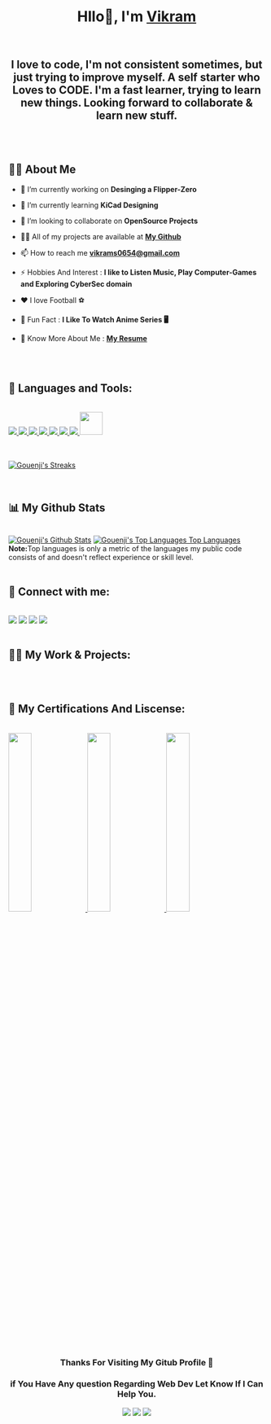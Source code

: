 <h1 style="font-weight:bold;" align="center">Hllo👻, I'm     <a href="https://Gouenjix.github.io/my-portfolio/"> Vikram</a> </h1>
</br>
<h2 align="center">I love to code, I'm not consistent sometimes, but just trying to improve myself. A self starter who Loves to CODE. I'm a fast learner, trying to learn new things. Looking forward to collaborate & learn new stuff. </h2>
</br>
</br>


<div>

## 🙋‍♂️ About Me

- 🔭 I’m currently working on **Desinging a Flipper-Zero**

- 🌱 I’m currently learning **KiCad Designing**
  
- 👯 I’m looking to collaborate on **OpenSource Projects**
  
- 👨‍💻 All of my projects are available at **[My Github](https://github.com/Gouenjix)**

- 📫 How to reach me **vikrams0654@gmail.com**

- ⚡ Hobbies And Interest :  **I like to Listen Music, Play Computer-Games and Exploring CyberSec domain**

- ❤️ I love Football ⚽

- 🌛 Fun Fact :  **I Like To Watch Anime Series 🖥️**

- 📓 Know More About Me : **[My Resume](   )**
</div>

</br>
</br>


## 🚀 Languages and Tools:
</br>

<div >
   <a href="https://www.java.com/en/" target="_blank"> <img src="https://img.icons8.com/?size=48&id=13679&format=png"/> </a> 
   <a href=" " target="_blank"> <img src="https://img.icons8.com/?size=48&id=shQTXiDQiQVR&format=png"/> </a>
   <a href=" " target="_blank"> <img src="https://img.icons8.com/?size=48&id=40669&format=png"/> </a>
   <a href=" https://www.python.org/ " target="_blank"> <img src="https://img.icons8.com/?size=48&id=13441&format=png"/> </a>
   <a href=" https://in.mathworks.com/products/matlab.html " target="_blank"> <img src="https://img.icons8.com/?size=48&id=r5Y16PcDkoWI&format=png"/> </a> 
   <a href=" https://www.kicad.org/ " target="_blank"> <img src="https://upload.wikimedia.org/wikipedia/commons/thumb/5/59/KiCad-Logo.svg/120px-KiCad-Logo.svg.png"/> </a>
   <a href=" https://git-scm.com/ " target="_blank"> <img src="https://img.icons8.com/color/48/000000/git.png"/> </a>
   <img src="https://img.icons8.com/color/48/000000/github.png" width="45" height="45"/>
</div>

<br/>
</br>


<p>
    <a href="#">
        <img title="🔥 Get streak stats for your profile at git.io/streak-stats" alt="Gouenji's Streaks" src="https://github-readme-streak-stats.herokuapp.com/?user=Gouenjix&theme=black-ice&hide_border=true&stroke=0000&background=060A0CD0"/>
    </a>
</p>

</br>


## 📊 My Github Stats

  <br/>
    <a href="#"><img alt="Gouenji's Github Stats" src="https://github-readme-stats.vercel.app/api?username=Gouenjix&show_icons=true&count_private=true&theme=react&hide_border=true&bg_color=0D1117" /></a>
  <a href="#"><img alt="Gouenji's Top Languages Top Languages" src="https://github-readme-stats.vercel.app/api/top-langs/?username=Gouenjix&langs_count=8&count_private=true&layout=compact&theme=react&hide_border=true&bg_color=0D1117" /></a>
  <br/>
  <b>Note:</b>Top languages is only a metric of the languages my public code consists of and doesn't reflect experience or skill level.

<br/>
<br/>

## 🔰 Connect with me:
</br>

<div>
<a href = "https://www.linkedin.com/in/vikramsingh01/"><img src="https://img.icons8.com/fluent/48/000000/linkedin.png"/></a>
<a href = "https://twitter.com/xGouenjix?s=09"><img src="https://img.icons8.com/fluent/48/000000/twitter.png"/></a>
<a href = "https://www.instagram.com/gouenjixx/"><img src="https://img.icons8.com/fluent/48/000000/instagram-new.png"/></a>
<a href = "https://www.hackerrank.com/vikrams0654"><img src="https://img.icons8.com/?size=48&id=h5EUmNCXhSH0&format=png"/></a>
</a>
</div>
</br>


## 👷‍♂️ My Work & Projects:
</br>

<div>
  <!--
    <a href="https://react-youtube-app-clone.netlify.app">
    <img src="https://i.imgur.com/mMPoUP7.jpg" width="30%"> 
    </a>
    <a href="https://songs-search-app.netlify.app">
    <img src="https://i.imgur.com/n0qOi5q.jpg" width=30%;> 
    </a>
    <a href="https://film-relic.netlify.app">
    <img src="https://i.imgur.com/wJngou5.jpg" width=30%;>
    </a>
    <a href="https://react-gym-exercises-app.netlify.app">
    <img src="https://i.imgur.com/cBeesua.jpg" width=30%;>
    </a>
    <a href="https://shopnow-e-commerce-website.netlify.app">
    <img src="https://i.imgur.com/VJTvCip.jpg" width=30%;>
    </a>
    <a href="https://responsive-game-website.netlify.app">
    <img src="https://i.imgur.com/vP62BaX.jpg" width=30%>
    </a>
    -->
</div>
</br>


## 🥉 My Certifications And Liscense:
</br>
<div>
    <a href="https://www.hackerrank.com/certificates/5995f5ec59da">
    <img src="https://imgur.com/riz9qaz.png" width=30%>
    </a>
    <a href="https://www.hackerrank.com/certificates/6163efe5795e">
    <img src="https://i.imgur.com/GMxk3Fh.png" width=30%>
    </a>
    <a href="https://drive.google.com/file/d/167RS4rnie8fy44wubWAMGd3t3axM-KWc/view">
    <img src="https://i.imgur.com/PIzR3o3.png" width=30%>
    </a>
    

</div>

</br>
</br>


<div align="center">
<h3> Thanks For Visiting My Gitub Profile 👋<h3>

<p >if You Have Any question Regarding Web Dev Let Know If I Can Help You.</p>

<div>
<a href = "https://www.linkedin.com/in/vikramsingh01/"><img src="https://img.icons8.com/fluent/48/000000/linkedin.png"/></a>
<a href = "https://twitter.com/xGouenjix?s=09"><img src="https://img.icons8.com/fluent/48/000000/twitter.png"/></a>
<a href = "https://www.instagram.com/gouenjixx/"><img src="https://img.icons8.com/fluent/48/000000/instagram-new.png"/></a>
</div>
